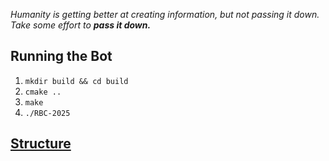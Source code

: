 _Humanity is getting better at creating information, but not passing it down. Take some effort to **pass it down.**_

## Running the Bot
1. `mkdir build && cd build`
2. `cmake ..`
3. `make`
4. `./RBC-2025`

## [Structure](STRUCTURE.md)